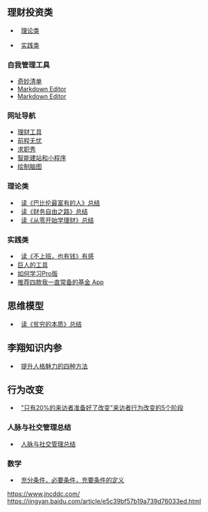## 理财投资类
- &nbsp;&nbsp;[理论类](#theory)

- &nbsp;&nbsp;[实践类](#practise)  


### 自我管理工具
- <a href="https://www.wunderlist.com" target="_blank">奇妙清单</a>  
- <a href="http://jbt.github.io/markdown-editor/" target="_blank">Markdown Editor</a>  
- <a href="http://dillinger.io/" target="_blank">Markdown Editor</a>  

### 网址导航  
- [理财工具](2019/web-guide.md)  
- <a href="https://www.51job.com/" target="_blank">前程无忧</a>  
- <a href="http://www.jobshow.cn/" target="_blank">求职秀</a>  
- <a href="https://aipage.bce.baidu.com/" target="_blank">智能建站和小程序</a>  
- <a href="http://naotu.baidu.com/home" target="_blank">绘制脑图</a>  




### <span id="theory">理论类</span>  
- &nbsp;&nbsp;[读《巴比伦最富有的人》总结](2018/babylon.md)  
- &nbsp;&nbsp;[读《财务自由之路》总结](2018/financial-freedom.md)  
- &nbsp;&nbsp;[读《从零开始学理财》总结](2018/learn-financial.md)  


### <span id="practise">实践类</span>  
- &nbsp;&nbsp;[读《不上班，也有钱》有感](2018/donotjob-money.md)  
- [巨人的工具](2019/Goliath's-tool.md)  
- [如何学习Pro版](2019/howtolearn-pro.md)  
- <a href="http://yetanmoney.com/invest-app/" target="_blank">推荐四款我一直常备的基金 App</a>  


## 思维模型   

- &nbsp;&nbsp;[读《贫穷的本质》总结](2018/poor-people.md)


## 李翔知识内参  

- &nbsp;&nbsp;[提升人格魅力的四种方法](2018/improve-charm.md)

## 行为改变

- &nbsp;&nbsp;["只有20%的来访者准备好了改变"来访者行为改变的5个阶段](2019/behavior-change.md)


### 人脉与社交管理总结  

- &nbsp;&nbsp;[人脉与社交管理总结](2019/connections.md)

### 数学

- &nbsp;&nbsp;[充分条件，必要条件，充要条件的定义](2019/sufficient-condition.md)


https://www.jncddc.com/
https://jingyan.baidu.com/article/e5c39bf57b19a739d76033ed.html
